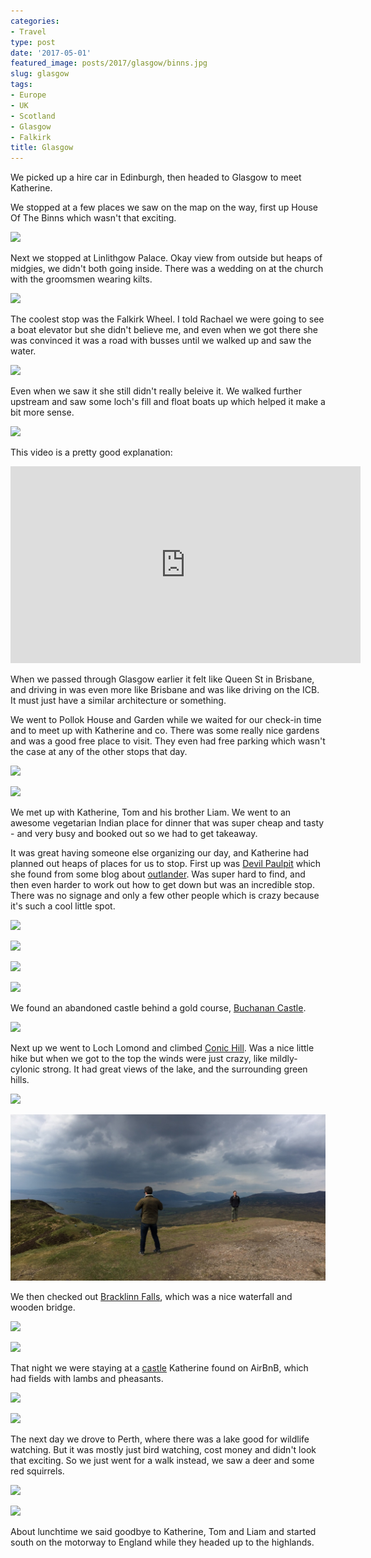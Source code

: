 ```yaml
---
categories:
- Travel
type: post
date: '2017-05-01'
featured_image: posts/2017/glasgow/binns.jpg
slug: glasgow
tags:
- Europe
- UK
- Scotland
- Glasgow
- Falkirk
title: Glasgow
---
```


We picked up a hire car in Edinburgh, then headed to Glasgow to meet Katherine.

We stopped at a few places we saw on the map on the way, first up  House Of The Binns which wasn't that exciting.

![](binns.jpg "")

Next we stopped at Linlithgow Palace. Okay view from outside but heaps of midgies, we didn't both going inside. There was a wedding on at the church with the groomsmen wearing kilts.

![](linlithgow-palace.jpg "")

The coolest stop was the Falkirk Wheel. I told Rachael we were going to see a boat elevator but she didn't believe me, and even when we got there she was convinced it was a road with busses until we walked up and saw the water.

![](falkirk.jpg "")

Even when we saw it she still didn't really beleive it. We walked further upstream and saw some loch's fill and float boats up which helped it make a bit more sense.

![](loch.jpg "")

This video is a pretty good explanation:

<iframe width="560" height="315" src="https://www.youtube.com/embed/qHO9gARac-w?rel=0" frameborder="0" allowfullscreen></iframe>

When we passed through Glasgow earlier it felt like Queen St in Brisbane, and driving in was even more like Brisbane and was like driving on the ICB. It must just have a similar architecture or something.

We went to Pollok House and Garden while we waited for our check-in time and to meet up with Katherine and co. There was some really nice gardens and was a good free place to visit. They even had free parking which wasn't the case at any of the other stops that day.

![](pollok2.jpg "")

![](pollok1.jpg "")

We met up with Katherine, Tom and his brother Liam. We went to an awesome vegetarian Indian place for dinner that was super cheap and tasty - and very busy and booked out so we had to get takeaway.

It was great having someone else organizing our day, and Katherine had planned out heaps of places for us to stop. First up was [Devil Paulpit](https://en.wikipedia.org/wiki/Finnich_Glen) which she found from some blog about [outlander](http://www.outlanderlocations.com/locations/finnich-glen-devils-pulpit/). Was super hard to find, and then even harder to work out how to get down but was an incredible stop. There was no signage and only a few other people which is crazy because it's such a cool little spot.

![](devil0.jpg "")

![](devil1.jpg "")

![](devil2.jpg "")

![](devil3.jpg "")

We found an abandoned castle behind a gold course, [Buchanan Castle](https://en.wikipedia.org/wiki/Buchanan_Castle).

![](buchanan-castle.jpg "")

Next up we went to Loch Lomond and climbed [Conic Hill](https://en.wikipedia.org/wiki/Conic_Hill).
Was a nice little hike but when we got to the top the winds were just crazy, like mildly-cylonic strong.
It had great views of the lake, and the surrounding green hills.

![](conic1.jpg "")

![](conic2.jpg "")

We then checked out [Bracklinn Falls](https://en.wikipedia.org/wiki/Bracklinn_Falls), which was a nice waterfall and wooden bridge.

![](bracklinn1.jpg "")

![](bracklinn2.jpg "")

That night we were staying at a [castle](https://www.google.com.au/maps/@56.0578457,-4.3718828,281m/data=!3m1!1e3) Katherine found on AirBnB, which had fields with lambs and pheasants.

![](airbnb-castle.jpg "")

![](airbnb-castle2.jpg "")

The next day we drove to Perth, where there was a lake good for wildlife watching. But it was mostly just bird watching, cost money and didn't look that exciting. So we just went for a walk instead, we saw a deer and some red squirrels.

![](perth1.jpg "")

![](perth2.jpg "")

About lunchtime we said goodbye to Katherine, Tom and Liam and started south on the motorway to England while they headed up to the highlands.